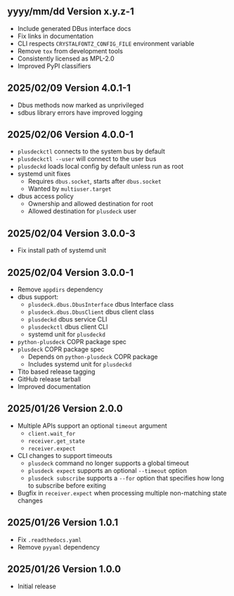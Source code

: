 yyyy/mm/dd Version x.y.z-1
------------------------
- Include generated DBus interface docs
- Fix links in documentation
- CLI respects `CRYSTALFONTZ_CONFIG_FILE` environment variable
- Remove `tox` from development tools
- Consistently licensed as MPL-2.0
- Improved PyPI classifiers

2025/02/09 Version 4.0.1-1
--------------------------
- Dbus methods now marked as unprivileged
- sdbus library errors have improved logging

2025/02/06 Version 4.0.0-1
--------------------------
- `plusdeckctl` connects to the system bus by default
- `plusdeckctl --user` will connect to the user bus
- `plusdeckd` loads local config by default unless run as root
- systemd unit fixes
  - Requires `dbus.socket`, starts after `dbus.socket`
  - Wanted by `multiuser.target`
- dbus access policy
  - Ownership and allowed destination for root
  - Allowed destination for `plusdeck` user

2025/02/04 Version 3.0.0-3
--------------------------
- Fix install path of systemd unit

2025/02/04 Version 3.0.0-1
--------------------------
- Remove `appdirs` dependency
- dbus support:
  - `plusdeck.dbus.DbusInterface` dbus Interface class
  - `plusdeck.dbus.DbusClient` dbus client class
  - `plusdeckd` dbus service CLI
  - `plusdeckctl` dbus client CLI
  - systemd unit for `plusdeckd`
- `python-plusdeck` COPR package spec
- `plusdeck` COPR package spec
  - Depends on `python-plusdeck` COPR package
  - Includes systemd unit for `plusdeckd`
- Tito based release tagging
- GitHub release tarball
- Improved documentation

2025/01/26 Version 2.0.0
------------------------
- Multiple APIs support an optional `timeout` argument
  - `client.wait_for`
  - `receiver.get_state`
  - `receiver.expect`
- CLI changes to support timeouts
  - `plusdeck` command no longer supports a global timeout
  - `plusdeck expect` supports an optional `--timeout` option
  - `plusdeck subscribe` supports a `--for` option that specifies how long to subscribe before exiting
- Bugfix in `receiver.expect` when processing multiple non-matching state changes

2025/01/26 Version 1.0.1
------------------------
- Fix `.readthedocs.yaml`
- Remove `pyyaml` dependency

2025/01/26 Version 1.0.0
------------------------
- Initial release
